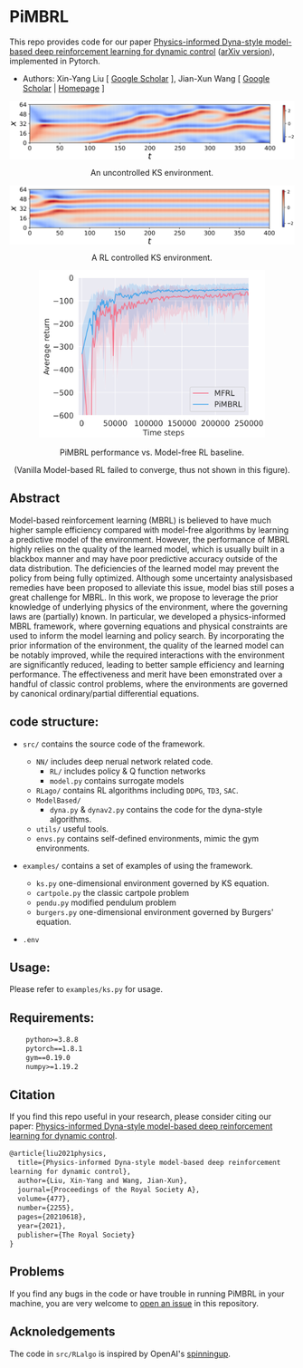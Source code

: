 # PiMBRL
This repo provides code for our paper [Physics-informed Dyna-style model-based deep reinforcement learning for dynamic control](https://royalsocietypublishing.org/doi/pdf/10.1098/rspa.2021.0618)  ([arXiv version](https://arxiv.org/abs/2108.00128)), implemented in Pytorch.
* Authors: Xin-Yang Liu \[ [Google Scholar](https://scholar.google.com/citations?user=DI9KTLoAAAAJ&hl=en) \], Jian-Xun Wang \[ [Google Scholar](https://scholar.google.com/citations?user=1cXHUD4AAAAJ&hl=en) | [Homepage](http://sites.nd.edu/jianxun-wang/) \]


<p align="center">
<img align="center" width="600" src="/docs/uncontrolled.png">
</p>
<p align="center" > An uncontrolled KS environment. </p>

<p align="center">
<img align="center" width="600" src="/docs/controlled.png">
</p>
<p align="center"> A RL controlled KS environment. </p>

<p align="center">
  <img width="400" src="/docs/performance.png">         
</p>
<p align="center" > PiMBRL performance vs. Model-free RL baseline.</p>
<p align="center"> (Vanilla Model-based RL failed to converge, thus not shown in this figure). </p>




## Abstract
Model-based reinforcement learning (MBRL) is believed to have much higher sample efficiency compared with model-free algorithms by learning a predictive model of the environment. However, the performance of MBRL highly relies on the quality of the learned model, which is usually built in a blackbox manner and may have poor predictive accuracy outside of the data distribution. The deficiencies of the learned model may prevent the policy from being fully optimized. Although some uncertainty analysisbased remedies have been proposed to alleviate this issue, model bias still poses a great challenge for MBRL. In this work, we propose to leverage the prior knowledge of underlying physics of the environment, where the governing laws are (partially) known. In particular, we developed a physics-informed MBRL framework, where governing equations and physical constraints are used to inform the model learning and policy search. By incorporating the prior information of the environment, the quality of the learned model can be notably improved, while the required interactions with the environment are significantly reduced, leading to better sample efficiency and learning performance. The effectiveness and merit have been emonstrated over a handful of classic control problems, where the environments are governed by canonical ordinary/partial differential equations.

## code structure:
* `src/` contains the source code of the framework.
  * `NN/` includes deep nerual network related code.
    * `RL/` includes policy & Q function networks
    * `model.py` contains surrogate models
  * `RLago/` contains RL algorithms including `DDPG`, `TD3`, `SAC`.
  * `ModelBased/` 
    * `dyna.py` & `dynav2.py` contains the code for the dyna-style algorithms.
  * `utils/` useful tools.
  * `envs.py` contains self-defined environments, mimic the gym environments.
  
* `examples/` contains a set of examples of using the framework.
  * `ks.py` one-dimensional environment governed by KS equation.
  * `cartpole.py` the classic cartpole problem
  * `pendu.py` modified pendulum problem
  * `burgers.py` one-dimensional environment governed by Burgers' equation.

* `.env`

## Usage:
Please refer to `examples/ks.py` for usage.

## Requirements:
```
    python>=3.8.8
    pytorch==1.8.1
    gym==0.19.0
    numpy>=1.19.2
```

## Citation
If you find this repo useful in your research, please consider citing our paper: [Physics-informed Dyna-style model-based deep reinforcement learning for dynamic control](https://royalsocietypublishing.org/doi/pdf/10.1098/rspa.2021.0618).

``` 
@article{liu2021physics,
  title={Physics-informed Dyna-style model-based deep reinforcement learning for dynamic control},
  author={Liu, Xin-Yang and Wang, Jian-Xun},
  journal={Proceedings of the Royal Society A},
  volume={477},
  number={2255},
  pages={20210618},
  year={2021},
  publisher={The Royal Society}
}
```

## Problems
If you find any bugs in the code or have trouble in running PiMBRL in your machine, you are very welcome to [open an issue](https://github.com/Jianxun-Wang/PIMBRL/issues) in this repository.


## Acknoledgements
The code in `src/RLalgo` is inspired by OpenAI's [spinningup](https://spinningup.openai.com/en/latest/).
